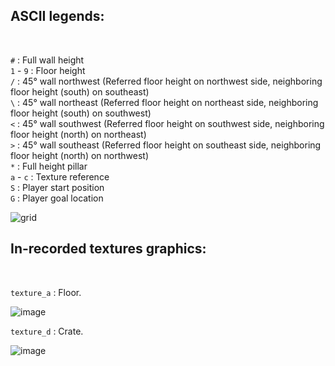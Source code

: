 ## ASCII legends:
<br>

`#`       : Full wall height<br>
`1` - `9` : Floor height<br>
`/`       : 45° wall northwest (Referred floor height on northwest side, neighboring floor height (south) on southeast)<br>
`\`       : 45° wall northeast (Referred floor height on northeast side, neighboring floor height (south) on southwest)<br>
`<`       : 45° wall southwest (Referred floor height on southwest side, neighboring floor height (north) on northeast)<br>
`>`       : 45° wall southeast (Referred floor height on southeast side, neighboring floor height (north) on northwest)<br>
`*`       : Full height pillar<br>
`a` - `c` : Texture reference<br>
`S`       : Player start position<br>
`G`       : Player goal location<br>

![grid](https://user-images.githubusercontent.com/70949716/215891616-95f20a7d-46b5-4d31-8b32-6126ade45873.jpg)

## In-recorded textures graphics:
<br>

`texture_a` : Floor.<br> 

![image](https://user-images.githubusercontent.com/70949716/216399368-b52723d5-13c3-40b9-92d7-0153e7ee3758.png) <br>

`texture_d` : Crate.<br> 

![image](https://user-images.githubusercontent.com/70949716/216399608-7c2a9388-4216-4df1-b475-a01df5fe807c.png) <br>
